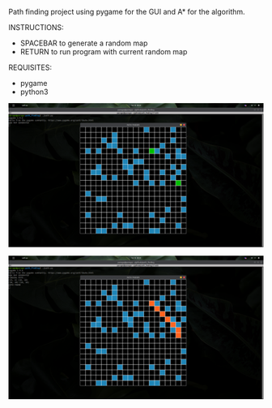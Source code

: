 Path finding project using pygame for the GUI and A* for the algorithm.

INSTRUCTIONS:
  - SPACEBAR to generate a random map
  - RETURN to run program with current random map

REQUISITES:
 - pygame
 - python3
 
![](./readMe/map.png)

![](./readMe/map_solved.png)
